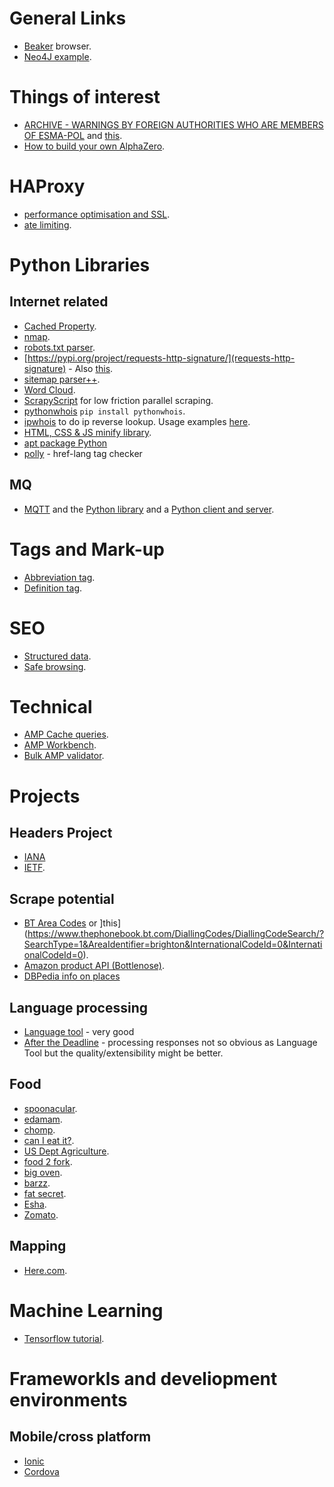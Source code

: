 # General Links
* [Beaker](https://beakerbrowser.com/docs/guides/) browser.
* [Neo4J example](https://www.preining.info/blog/2018/05/analysing-debian-packages-with-neo4j-part-3-getting-data-from-udd-into-neo4j/).

# Things of interest
* [ARCHIVE - WARNINGS BY FOREIGN AUTHORITIES WHO ARE MEMBERS OF ESMA-POL](https://www.fsma.be/en/archive-warnings-foreign-authorities-who-are-members-esma-pol) and [this](https://www.cysec.gov.cy/en-GB/complaints/non-approved-domains/).
* [How to build your own AlphaZero](https://medium.com/applied-data-science/how-to-build-your-own-alphazero-ai-using-python-and-keras-7f664945c188).

# HAProxy
* [performance optimisation and SSL](https://nordisch.org/posts/haproxy-speeding-up-ssl/).
* [ate limiting](https://medium.com/faun/understanding-rate-limiting-on-haproxy-b0cf500310b1).

# Python Libraries
## Internet related
* [Cached Property](https://pypi.org/project/cached-property/).
* [nmap](https://xael.org/pages/python-nmap-en.html).
* [robots.txt parser](https://docs.python.org/2/library/robotparser.html).
* [https://pypi.org/project/requests-http-signature/](requests-http-signature) - Also [this](https://tools.ietf.org/html/draft-cavage-http-signatures-10).
* [sitemap parser++](https://github.com/berkmancenter/mediacloud-ultimate_sitemap_parser).
* [Word Cloud](https://github.com/amueller/word_cloud).
* [ScrapyScript](https://github.com/jschnurr/scrapyscript) for low friction parallel scraping.
* [pythonwhois](https://github.com/joepie91/python-whois) `pip install pythonwhois`.
* [ipwhois](https://github.com/secynic/ipwhois) to do ip reverse lookup. Usage examples [here](https://ipwhois.readthedocs.io/en/latest/RDAP.html#basic-usage).
* [HTML, CSS & JS minify library](https://github.com/juancarlospaco/css-html-js-minify#css-html-js-minify).
* [apt package Python](https://www.nylas.com/blog/packaging-deploying-python/)
* [polly](https://github.com/Brainlabs-Digital/polly) - href-lang tag checker
## MQ
* [MQTT](http://mqtt.org/) and the [Python library](https://pypi.org/project/paho-mqtt/) and a [Python client and server](https://github.com/beerfactory/hbmqtt/tree/master/docs).


# Tags and Mark-up 
* [Abbreviation tag](https://www.w3schools.com/tags/tag_abbr.asp).
* [Definition tag](https://www.w3schools.com/tags/tag_dfn.asp).


# SEO
* [Structured data](https://developers.google.com/search/docs/guides/sd-policies).
* [Safe browsing](https://transparencyreport.google.com/safe-browsing/search).

# Technical
* [AMP Cache queries](https://developers.google.com/amp/cache/update-cache).
* [AMP Workbench](http://ampbench.appspot.com/validate?url=http://example.com).
* [Bulk AMP validator](https://gist.github.com/pshapiro/bca29598a38b09a332b1af2f979a6cf2).


# Projects

## Headers Project
* [IANA](https://www.iana.org/assignments/message-headers/message-headers.xhtml)
* [IETF](https://tools.ietf.org/html/rfc7235).

## Scrape potential
* [BT Area Codes](https://www.thephonebook.bt.com/DiallingCodes/UkAreaCodeSearch/?AreaIdentifier=017) or ]this](https://www.thephonebook.bt.com/DiallingCodes/DiallingCodeSearch/?SearchType=1&AreaIdentifier=brighton&InternationalCodeId=0&InternationalCodeId=0).
* [Amazon product API (Bottlenose)](https://github.com/lionheart/bottlenose).
* [DBPedia info on places](http://dbpedia.org/data3/Settlement.json)

## Language processing
* [Language tool](https://languagetool.org/http-api/swagger-ui/#!/default/get_languages) - very good
* [After the Deadline](https://open.afterthedeadline.com/) - processing responses not so obvious as Language Tool but the quality/extensibility might be better.

## Food
* [spoonacular](https://spoonacular.com/food-api).
* [edamam](https://developer.edamam.com/edamam-nutrition-api).
* [chomp](https://chompthis.com/api/).
* [can I eat it?](http://canieatit.co.uk/product-and-barcode-api/).
* [US Dept Agriculture](https://www.nal.usda.gov/).
* [food 2 fork](https://www.food2fork.com/about/api).
* [big oven](http://api2.bigoven.com/).
* [barzz](https://www.barzz.net/api.php).
* [fat secret](https://platform.fatsecret.com/).
* [Esha](https://www.esha.com/products/nutrition-database-api/).
* [Zomato](https://developers.zomato.com/).


## Mapping
* [Here.com](https://developer.here.com/documentation/maps/topics/overview.html#overview__modules).

# Machine Learning
* [Tensorflow tutorial](https://developers.google.com/machine-learning/crash-course/first-steps-with-tensorflow/video-lecture).

# Frameworkls and develiopment environments
## Mobile/cross platform
* [Ionic](https://ionicframework.com/studio)
* [Cordova](https://cordova.apache.org/)
